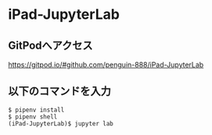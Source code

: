 # iPad-JupyterLab

## GitPodへアクセス
https://gitpod.io/#github.com/penguin-888/iPad-JupyterLab

## 以下のコマンドを入力
```
$ pipenv install  
$ pipenv shell  
(iPad-JupyterLab)$ jupyter lab
```
